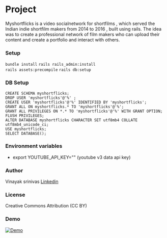 
# Project
Myshortflicks is a video socialnetwork for shortfilms , which served the Indian indie shortfilm makers from 2014 to 2016 , built using rails. The idea was to create a professional network of film makers who can upload their content and create a portfolio and interact with others.   

### Setup  
```bundle install```
```rails rails_admin:install```   
```rails assets:precompile```
```rails db:setup```
### DB Setup 
```
CREATE SCHEMA myshortflicks;
DROP USER 'myshortflicks'@'%' ;
CREATE USER 'myshortflicks'@'%' IDENTIFIED BY 'myshortflicks';
GRANT ALL ON myshortflicks.* TO 'myshortflicks'@'%';
GRANT ALL PRIVILEGES ON *.* TO 'myshortflicks'@'%' WITH GRANT OPTION;
FLUSH PRIVILEGES;
ALTER DATABASE myshortflicks CHARACTER SET utf8mb4 COLLATE utf8mb4_unicode_ci;
USE myshortflicks;
SELECT DATABASE();

```

### Environment variables
- export YOUTUBE_API_KEY="" (youtube v3 data api key)     

### Author
Vinayak srinivas [Linkedin](https://linkedin.com/in/vinayakcs)

### License
Creative Commons Attribution (CC BY)

### Demo
[![Demo](https://img.youtube.com/vi/rwA4yqD0Uxg/maxresdefault.jpg)](https://www.youtube.com/watch?v=rwA4yqD0Uxg)

